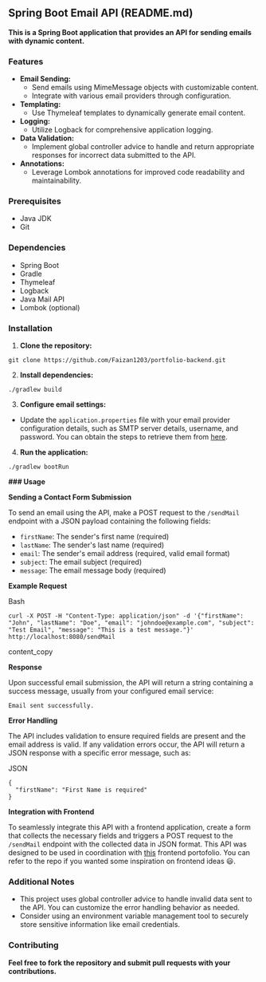 
## Spring Boot Email API (README.md)

**This is a Spring Boot application that provides an API for sending emails with dynamic content.**

### Features

-   **Email Sending:**
    -   Send emails using MimeMessage objects with customizable content.
    -   Integrate with various email providers through configuration.
-   **Templating:**
    -   Use Thymeleaf templates to dynamically generate email content.
-   **Logging:**
    -   Utilize Logback for comprehensive application logging.
-   **Data Validation:**
    -   Implement global controller advice to handle and return appropriate responses for incorrect data submitted to the API.
-   **Annotations:**
    -   Leverage Lombok annotations for improved code readability and maintainability.

### Prerequisites

-   Java JDK
-   Git

### Dependencies

-   Spring Boot
-   Gradle
-   Thymeleaf
-   Logback
-   Java Mail API
-   Lombok (optional)

### Installation

1.  **Clone the repository:**

```
git clone https://github.com/Faizan1203/portfolio-backend.git

```

2.  **Install dependencies:**

```
./gradlew build

```

3.  **Configure email settings:**

-   Update the  `application.properties`  file with your email provider configuration details, such as SMTP server details, username, and password. You can obtain the steps to retrieve them from [here](https://support.google.com/a/answer/176600?hl=en).

4.  **Run the application:**

```
./gradlew bootRun

```


**### Usage**

**Sending a Contact Form Submission**

To send an email using the API, make a POST request to the `/sendMail` endpoint with a JSON payload containing the following fields:

-   `firstName`: The sender's first name (required)
-   `lastName`: The sender's last name (required)
-   `email`: The sender's email address (required, valid email format)
-   `subject`: The email subject (required)
-   `message`: The email message body (required)

**Example Request**

Bash

```
curl -X POST -H "Content-Type: application/json" -d '{"firstName": "John", "lastName": "Doe", "email": "johndoe@example.com", "subject": "Test Email", "message": "This is a test message."}' http://localhost:8080/sendMail

```

content_copy

**Response**

Upon successful email submission, the API will return a string containing a success message, usually from your configured email service:

```
Email sent successfully.

```

**Error Handling**

The API includes validation to ensure required fields are present and the email address is valid. If any validation errors occur, the API will return a JSON response with a specific error message, such as:

JSON

```
{
  "firstName": "First Name is required"
}

```


**Integration with Frontend**

To seamlessly integrate this API with a frontend application, create a form that collects the necessary fields and triggers a POST request to the `/sendMail` endpoint with the collected data in JSON format. This API was designed to be used in coordination with [this](https://github.com/Faizan1203/portfolio-frontend) frontend portofolio. You can refer to the repo if you wanted some inspiration on frontend ideas :smiley:.

### Additional Notes

-   This project uses global controller advice to handle invalid data sent to the API. You can customize the error handling behavior as needed.
-   Consider using an environment variable management tool to securely store sensitive information like email credentials.

### Contributing

**Feel free to fork the repository and submit pull requests with your contributions.**
